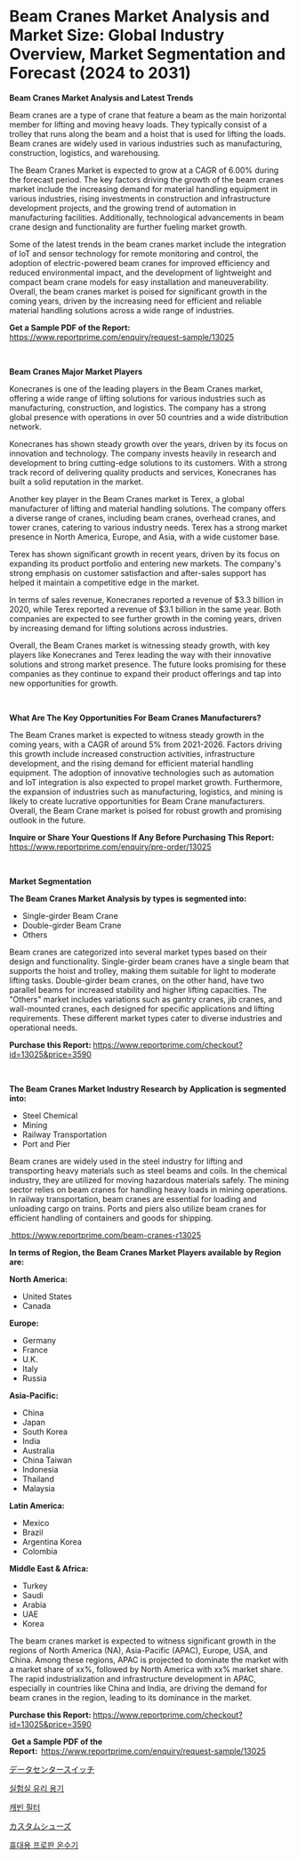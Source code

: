 <p><h1>Beam Cranes Market Analysis and Market Size: Global Industry Overview, Market Segmentation and Forecast (2024 to 2031)</h1></p><p><strong>Beam Cranes Market Analysis and Latest Trends</strong></p>
<p><p>Beam cranes are a type of crane that feature a beam as the main horizontal member for lifting and moving heavy loads. They typically consist of a trolley that runs along the beam and a hoist that is used for lifting the loads. Beam cranes are widely used in various industries such as manufacturing, construction, logistics, and warehousing.</p><p>The Beam Cranes Market is expected to grow at a CAGR of 6.00% during the forecast period. The key factors driving the growth of the beam cranes market include the increasing demand for material handling equipment in various industries, rising investments in construction and infrastructure development projects, and the growing trend of automation in manufacturing facilities. Additionally, technological advancements in beam crane design and functionality are further fueling market growth.</p><p>Some of the latest trends in the beam cranes market include the integration of IoT and sensor technology for remote monitoring and control, the adoption of electric-powered beam cranes for improved efficiency and reduced environmental impact, and the development of lightweight and compact beam crane models for easy installation and maneuverability. Overall, the beam cranes market is poised for significant growth in the coming years, driven by the increasing need for efficient and reliable material handling solutions across a wide range of industries.</p></p>
<p><strong>Get a Sample PDF of the Report:&nbsp;</strong> <a href="https://www.reportprime.com/enquiry/request-sample/13025">https://www.reportprime.com/enquiry/request-sample/13025</a></p>
<p>&nbsp;</p>
<p><strong>Beam Cranes Major Market Players</strong></p>
<p><p>Konecranes is one of the leading players in the Beam Cranes market, offering a wide range of lifting solutions for various industries such as manufacturing, construction, and logistics. The company has a strong global presence with operations in over 50 countries and a wide distribution network.</p><p>Konecranes has shown steady growth over the years, driven by its focus on innovation and technology. The company invests heavily in research and development to bring cutting-edge solutions to its customers. With a strong track record of delivering quality products and services, Konecranes has built a solid reputation in the market.</p><p>Another key player in the Beam Cranes market is Terex, a global manufacturer of lifting and material handling solutions. The company offers a diverse range of cranes, including beam cranes, overhead cranes, and tower cranes, catering to various industry needs. Terex has a strong market presence in North America, Europe, and Asia, with a wide customer base.</p><p>Terex has shown significant growth in recent years, driven by its focus on expanding its product portfolio and entering new markets. The company's strong emphasis on customer satisfaction and after-sales support has helped it maintain a competitive edge in the market.</p><p>In terms of sales revenue, Konecranes reported a revenue of $3.3 billion in 2020, while Terex reported a revenue of $3.1 billion in the same year. Both companies are expected to see further growth in the coming years, driven by increasing demand for lifting solutions across industries.</p><p>Overall, the Beam Cranes market is witnessing steady growth, with key players like Konecranes and Terex leading the way with their innovative solutions and strong market presence. The future looks promising for these companies as they continue to expand their product offerings and tap into new opportunities for growth.</p></p>
<p>&nbsp;</p>
<p><strong>What Are The Key Opportunities For Beam Cranes Manufacturers?</strong></p>
<p><p>The Beam Cranes market is expected to witness steady growth in the coming years, with a CAGR of around 5% from 2021-2026. Factors driving this growth include increased construction activities, infrastructure development, and the rising demand for efficient material handling equipment. The adoption of innovative technologies such as automation and IoT integration is also expected to propel market growth. Furthermore, the expansion of industries such as manufacturing, logistics, and mining is likely to create lucrative opportunities for Beam Crane manufacturers. Overall, the Beam Crane market is poised for robust growth and promising outlook in the future.</p></p>
<p><strong>Inquire or Share Your Questions If Any Before Purchasing This Report:</strong> <a href="https://www.reportprime.com/enquiry/pre-order/13025">https://www.reportprime.com/enquiry/pre-order/13025</a></p>
<p>&nbsp;</p>
<p><strong>Market Segmentation</strong></p>
<p><strong>The Beam Cranes Market Analysis by types is segmented into:</strong></p>
<p><ul><li>Single-girder Beam Crane</li><li>Double-girder Beam Crane</li><li>Others</li></ul></p>
<p><p>Beam cranes are categorized into several market types based on their design and functionality. Single-girder beam cranes have a single beam that supports the hoist and trolley, making them suitable for light to moderate lifting tasks. Double-girder beam cranes, on the other hand, have two parallel beams for increased stability and higher lifting capacities. The "Others" market includes variations such as gantry cranes, jib cranes, and wall-mounted cranes, each designed for specific applications and lifting requirements. These different market types cater to diverse industries and operational needs.</p></p>
<p><strong>Purchase this Report:&nbsp;</strong><a href="https://www.reportprime.com/checkout?id=13025&price=3590">https://www.reportprime.com/checkout?id=13025&price=3590</a></p>
<p>&nbsp;</p>
<p><strong>The Beam Cranes Market Industry Research by Application is segmented into:</strong></p>
<p><ul><li>Steel Chemical</li><li>Mining</li><li>Railway Transportation</li><li>Port and Pier</li></ul></p>
<p><p>Beam cranes are widely used in the steel industry for lifting and transporting heavy materials such as steel beams and coils. In the chemical industry, they are utilized for moving hazardous materials safely. The mining sector relies on beam cranes for handling heavy loads in mining operations. In railway transportation, beam cranes are essential for loading and unloading cargo on trains. Ports and piers also utilize beam cranes for efficient handling of containers and goods for shipping.</p></p>
<p><a href="https://www.reportprime.com/beam-cranes-r13025">&nbsp;https://www.reportprime.com/beam-cranes-r13025</a></p>
<p><strong>In terms of Region, the Beam Cranes Market Players available by Region are:</strong></p>
<p>
    <p> <strong> North America: </strong>
        <ul>
            <li>United States</li>
            <li>Canada</li>
        </ul>
        </p> 
    <p> <strong> Europe: </strong>
        <ul>
            <li>Germany</li>
            <li>France</li>
            <li>U.K.</li>
            <li>Italy</li>
            <li>Russia</li>
        </ul>
        </p> 
    <p> <strong> Asia-Pacific: </strong>
        <ul>
            <li>China</li>
            <li>Japan</li>
            <li>South Korea</li>
            <li>India</li>
            <li>Australia</li>
            <li>China Taiwan</li>
            <li>Indonesia</li>
            <li>Thailand</li>
            <li>Malaysia</li>
        </ul>
        </p> 
    <p> <strong> Latin America: </strong>
        <ul>
            <li>Mexico</li>
            <li>Brazil</li>
            <li>Argentina Korea</li>
            <li>Colombia</li>
        </ul>
        </p> 
    <p> <strong> Middle East & Africa: </strong>
        <ul>
            <li>Turkey</li>
            <li>Saudi</li>
            <li>Arabia</li>
            <li>UAE</li>
            <li>Korea</li>
        </ul>
    </p>
    </p>
<p><p>The beam cranes market is expected to witness significant growth in the regions of North America (NA), Asia-Pacific (APAC), Europe, USA, and China. Among these regions, APAC is projected to dominate the market with a market share of xx%, followed by North America with xx% market share. The rapid industrialization and infrastructure development in APAC, especially in countries like China and India, are driving the demand for beam cranes in the region, leading to its dominance in the market.</p></p>
<p><strong>Purchase this Report: </strong><a href="https://www.reportprime.com/checkout?id=13025&price=3590">https://www.reportprime.com/checkout?id=13025&price=3590</a></p>
<p>&nbsp;<strong>Get a Sample PDF of the Report:&nbsp;&nbsp;</strong><a href="https://www.reportprime.com/enquiry/request-sample/13025">https://www.reportprime.com/enquiry/request-sample/13025</a></p>
<p><strong></strong></p>
<p><p><a href="https://medium.com/@rusty-marie2024/%E3%83%87%E3%83%BC%E3%82%BF%E3%82%BB%E3%83%B3%E3%82%BF%E3%83%BC%E3%82%B9%E3%82%A4%E3%83%83%E3%83%81%E5%B8%82%E5%A0%B4%E3%81%AE%E8%A6%8F%E6%A8%A1%E3%81%A8%E5%B8%82%E5%A0%B4%E5%8B%95%E5%90%91-%E5%AE%8C%E5%85%A8%E3%81%AA%E7%94%A3%E6%A5%AD%E6%A6%82%E6%B3%81-2024%E5%B9%B4%E3%81%8B%E3%82%892031%E5%B9%B4%E3%81%BE%E3%81%A7-3206076b4582">データセンタースイッチ</a></p><p><a href="https://github.com/WilburKihn5676/Market-Research-Report-List-1/blob/main/758077919239.md">실험실 유리 용기</a></p><p><a href="https://github.com/wallacBahrtyinger567686/Market-Research-Report-List-1/blob/main/837067919240.md">캐빈 필터</a></p><p><a href="https://medium.com/@marcosoenrt565736/%E3%82%AB%E3%82%B9%E3%82%BF%E3%83%A0%E3%82%B7%E3%83%A5%E3%83%BC%E3%82%BA%E5%B8%82%E5%A0%B4%E3%81%AF-%E5%B8%82%E5%A0%B4%E3%82%B7%E3%82%A7%E3%82%A2-%E5%B8%82%E5%A0%B4%E3%83%88%E3%83%AC%E3%83%B3%E3%83%89-%E3%81%8A%E3%82%88%E3%81%B3%E5%B8%82%E5%A0%B4%E6%88%90%E9%95%B7%E3%81%AB%E9%96%A2%E3%81%99%E3%82%8B%E6%83%85%E5%A0%B1%E3%82%92%E6%8F%90%E4%BE%9B%E3%81%97%E3%81%BE%E3%81%99-9fc07c15827d">カスタムシューズ</a></p><p><a href="https://medium.com/@thib_harou/%ED%9C%B4%EB%8C%80%EC%9A%A9-%ED%94%84%EB%A1%9C%ED%8C%90-%EA%B0%80%EC%8A%A4-%EC%98%A8%EC%88%98%EA%B8%B0-%EC%8B%9C%EC%9E%A5-2031%EB%85%84%EA%B9%8C%EC%A7%80%EC%9D%98-%ED%8A%B8%EB%A0%8C%EB%93%9C-%EC%98%88%EC%B8%A1-%EB%B0%8F-%EA%B2%BD%EC%9F%81-%EB%B6%84%EC%84%9D-bb3b5b3ff79a">휴대용 프로판 온수기</a></p></p>